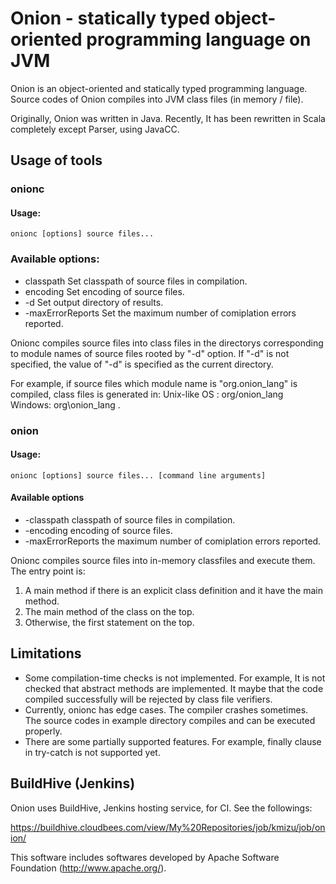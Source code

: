 # Onion - statically typed object-oriented programming language on JVM

Onion is an object-oriented and statically typed programming language. Source
codes of Onion compiles into JVM class files (in memory / file).

Originally, Onion was written in Java.  Recently, It has been rewritten in Scala
completely except Parser, using JavaCC.

## Usage of tools
### onionc

#### Usage:

    onionc [options] source files...

###  Available options:
+ classpath <classpath> Set classpath of source files in compilation.
+ encoding <encoding> Set encoding of source files.
+ -d <output directory> Set output directory of results.
+ -maxErrorReports <error count> Set the maximum number of comiplation errors reported.

Onionc compiles source files into class files in the directorys corresponding to module names
of source files rooted by "-d" option.  If "-d" is not specified, the value of "-d" is specified as the current directory.

For example, if source files which module name is "org.onion_lang"
is compiled, class files is generated in:
  Unix-like OS : org/onion_lang
  Windows: org\onion_lang
.

### onion

#### Usage:
    onionc [options] source files... [command line arguments]

#### Available options
+ -classpath <classpath> classpath of source files in compilation.
+ -encoding <encoding> encoding of source files.
+ -maxErrorReports <error count> the maximum number of comiplation errors reported.

Onionc compiles source files into in-memory classfiles and execute them.  The entry
point is:
1. A main method if there is an explicit class definition and it have the main method.
2. The main method of the class on the top.
3. Otherwise, the first statement on the top.

## Limitations

+ Some compilation-time checks is not implemented.  For example,
  It is not checked that abstract methods are implemented. It maybe that
  the code compiled successfully will be rejected by class file verifiers.
+ Currently, onionc has edge cases.  The compiler crashes sometimes.
  The source codes in example directory compiles and can be executed
  properly.
+ There are some partially supported features.  For example, finally clause
  in try-catch is not supported yet.

## BuildHive (Jenkins)

Onion uses BuildHive, Jenkins hosting service, for CI.  See the followings:

https://buildhive.cloudbees.com/view/My%20Repositories/job/kmizu/job/onion/

This software includes softwares developed by 
Apache Software Foundation (http://www.apache.org/).
